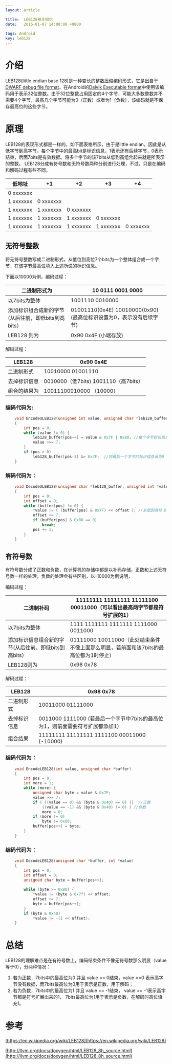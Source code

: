 ```yaml
---
layout: article

title:  LEB128相关知识
date:   2016-01-07 14:08:00 +0800
 
tags: Android
key: leb128
---
```


# 介绍
LEB128(little endian base 128)是一种变长的整数压缩编码形式，它是出自于[DWARF debug file format](http://www.dwarfstd.org/)。在Android的[Dalvik Executable format](https://source.android.com/devices/tech/dalvik/dex-format.html)中使用该编码用于表示32位整数。由于32位整数占用固定的4个字节，可能大多数整数并不需要4个字节，最高几个字节可能为0（正数）或者为1（负数），该编码就是不保存最高位的这些字节。

# 原理

LEB128的表现形式都是一样的，如下面表格所示，由于是little endian，因此是从低字节到高字节。每个字节中的最高bit是标识信息，1表示还有后续字节，0表示结束，后面7bits是有效数据。将多个字节的该7bits从低到高组合起来就是所表示的整数。
LEB128分成有符号数和无符号数两种分别进行处理，不过，只是在编码和解码过程有些不同。

低地址 | +1 | +2 | +3 | +4 
------|----| ----|---|---
0 xxxxxxx|
1 xxxxxxx | 0 xxxxxxx
1 xxxxxxx | 1 xxxxxxx | 0 xxxxxxx
1 xxxxxxx | 1 xxxxxxx | 1 xxxxxxx | 0 xxxxxxx
1 xxxxxxx| 1 xxxxxxx | 1 xxxxxxx | 1 xxxxxxx | 0 xxxxxxx

## 无符号整数
将无符号整数写成二进制形式，从低位到高位7个bits为一个整体组合成一个字节，在该字节最高位填入上述所说的标识信息。

下面以10000为例，编码过程：

二进制形式为 | 10 0111 0001 0000
-----------|-------------------
以7bits为整体 |  1001110 0010000 
添加标识组合成新的字节(从后往前，即低bits到高bits）    |  01001110(0x4E)    10010000(0x90) (最高位标识设置为0，表示没有后续字节)
LEB128 则为   |         0x90 0x4F (小端存放)


解码过程：

LEB128     |  0x90 0x4E
-----------| -----------
二进制形式 | 10010000 01001110 
去掉标识信息 | 0010000（低7bits) 1001110（高7bits）
组合的结果为 | 10011100010000 （10000）

### 编码代码为:
```c++
	void EncodeULEB128(unsigned int value, unsigned char *leb128_buffer)
	{
		int pos = 0;
		while (value != 0) {
			leb128_buffer[pos++] = value & 0x7F | 0x80; //每个字节标识信息都设为1
			value >>= 7;
		}
		if (pos > 0)
			leb128_buffer[pos-1] &= 0x7F;  //将最后一个字节的标识信息设为0
	}
```
### 解码代码为：
```c++
	void DecodeULEB128(unsigned char *leb128_buffer, unsigned int *value)
	{
		int pos = 0;
		int offset = 0;
		while (buffer[pos] != 0) {
			*value |= ( (buffer[pos] & 0x7F) << offset ); //从低到高将 bits 合并到一起
			offset += 7;
			if (buffer[pos] & 0x80 == 0)
				break;
			pos += 1; 
		}
	}
```
## 有符号数
有符号数分成了正数和负数，在计算机的存储中都是以补码存储，正数和上述无符号数一样的处理，负数的处理会有些区别，以-10000为例说明，

编码过程：

二进制补码  | 11111111 11111111 11111100 00011000（可以看出最高两字节都是符号扩展的1）
-----------|--------------------------------------
以7bits为整体 |  1111 1111111 1111111 1111000 0011000
添加标识信息组合新的字节(从后往前，即低bits到高bits）|       01111000  10011000（此处结束条件不像上面那么明显，若前面和该7bits的最高位都为1时停止）
LEB128则为   | 0x98 0x78

解码过程：

LEB128     | 0x98 0x78
-----------|----------------
二进制形式  | 10011000 01111000
去掉标识信息 | 0011000 1111000  (若最后一个字节中7bits的最高位为1，则前面需要符号扩展都添加1）
组合结果    | 11111111 11111111 1111100 00011000 (-10000)

### 编码代码为：

```c++
	void EncodeLEB128(int value, unsigned char *buffer)
	{
		int pos = 0;
		int more = 1;
		while (more) {
			unsigned char byte = value & 0x7F;
			value >>= 7;
			if ( ((value == 0) && (byte & 0x40) == 0) ||  //正数
				((value == -1) && (byte & 0x40) != 0) ) //负数
				more = 0;
			if (more != 0)
				byte != 0x80;
			buffer[pos++] = byte;
		}
	}
```
### 编码代码为：

```c++
	void DecodeLEB128(unsigned char *buffer, int *value)
	{
		int pos = 0;
		int offset = 0;
		unsigned char byte = buffer[pos++];
		
		while (byte >= 0x80) {
			*value |= (byte & 0x7f) << offset;
			offset += 7;
			byte = buffer[pos++];
		}
		if (byte & 0x40)
			*value |= -(1 << offset);
	}
```

# 总结

LEB128的理解难点是在有符号数上，编码结束条件不像无符号数那么明显（value等于0），分两种情况：
1. 若为正数，7bits中的最高位为0 并且 value == 0结束，value ==0 表示高字节没有数据，而7bits最高位为0用于表示是正数，用于解码；
2. 若为负数，7bits中的最高位为1 并且 value == -1结束， value == -1表示高字节都是符号扩展出来的1， 7bits最高位为1用于表示是负数，在解码时高位填充1。

# 参考

[https://en.wikipedia.org/wiki/LEB128](https://en.wikipedia.org/wiki/LEB128)

[http://llvm.org/docs/doxygen/html/LEB128_8h_source.html](http://llvm.org/docs/doxygen/html/LEB128_8h_source.html)